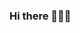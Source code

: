 ### Hi there 🙋🏻‍♀️

<!-- Self-taught Data Analyst!

I have always been an enthusiast for all things numbers and data visualization. I have had jobs, but now I am looking for a career in what I love.

I'm currently working on SQL, R, and Power BI. I am self-taught with a devotion to expanding my portfolio!

-->
